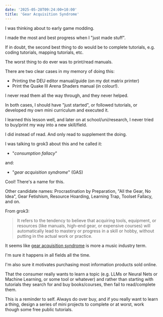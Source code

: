 ```yaml
---
date: '2025-05-28T09:24:00+10:00'
title: 'Gear Acquisition Syndrome'
---
```


I was thinking about to early game modding.

I made the most and best progress when I "just made stuff".

If in doubt, the second best thing to do would be to complete tutorials, e.g. coding tutorials, mapping tutorials, etc.

The worst thing to do ever was to print/read manuals.

There are two clear cases in my memory of doing this:

- Printing the DEU editor manual/guide (on my dot matrix printer)
- Print the Quake III Arena Shaders manual (in colour!).

I never read them all the way through, and they never helped.

In both cases, I should have "just started", or followed tutorials, or developed my own mini curriculum and executed it.

I learned this lesson well, and later on at school/uni/research, I never tried to buy/print my way into a new skill/field.

I did instead of read. And only read to supplement the doing.

I was talking to grok3 about this and he called it:

- "_consumption fallacy_"

and:

- "_gear acquisition syndrome_" (GAS)

Cool! There's a name for this.

Other candidate names: Procrastination by Preparation, "All the Gear, No Idea", Gear Fetishism, Resource Hoarding, Learning Trap, Toolset Fallacy, and on.

From grok3:

> It refers to the tendency to believe that acquiring tools, equipment, or resources (like manuals, high-end gear, or expensive courses) will automatically lead to mastery or progress in a skill or hobby, without putting in the actual work or practice.

It seems like [gear acquisition syndrome](https://en.wiktionary.org/wiki/gear_acquisition_syndrome) is more a music industry term.

I'm sure it happens in all fields all the time.

I'm also sure it motivates purchasing most information products sold online.

That the consumer really wants to learn a topic (e.g. LLMs or Neural Nets or Machine Learning, or some tool or whatever) and rather than starting with tutorials they search for and buy books/courses, then fail to read/complete them.

This is a reminder to self. Always do over buy, and if you really want to learn a thing, design a series of mini projects to complete or at worst, work though some free public tutorials.


